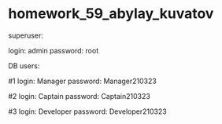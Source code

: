 # homework_59_abylay_kuvatov

superuser:

  login: admin
  password: root

DB users:

  #1
  login: Manager
  password: Manager210323
  
  #2
  login: Captain
  password: Captain210323
  
  #3
  login: Developer
  password: Developer210323
